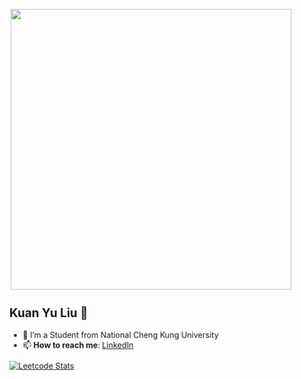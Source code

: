 <p align="center"><img src="https://user-images.githubusercontent.com/74038190/212748830-4c709398-a386-4761-84d7-9e10b98fbe6e.gif" width="500"></p>

## Kuan Yu Liu 🌻
- 🔭 I’m a Student from National Cheng Kung University
- 📫 **How to reach me**: [LinkedIn](https://www.linkedin.com/in/kuan-yu-liu-b24962301/)

[![Leetcode Stats](https://leetcard.jacoblin.cool/12yuuuu?theme=wtf)](https://leetcode.com/u/12yuuuu/)
